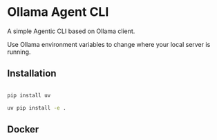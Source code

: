 # Ollama Agent CLI

A simple Agentic CLI based on Ollama client.

Use Ollama environment variables to change where your local server is running.


## Installation
```sh

pip install uv

uv pip install -e .
```


## Docker
